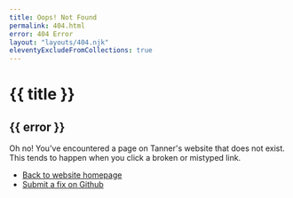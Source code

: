 ```yaml
---
title: Oops! Not Found
permalink: 404.html
error: 404 Error
layout: "layouts/404.njk"
eleventyExcludeFromCollections: true
---
```


# {{ title }}

## {{ error }}

Oh no! You've encountered a page on Tanner's website that does not exist. This tends to happen when you click a broken or mistyped link.

- [Back to website homepage](/)
- [Submit a fix on Github](https://github.com/tannerdolby/what-to-watch/)
